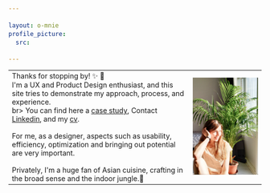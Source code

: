 ```yaml
---

layout: o-mnie
profile_picture:
  src: 

---
```



|                                                              |                                                              |
| ------------------------------------------------------------ | ------------------------------------------------------------ |
| Thanks for stopping by! :sparkles: :wave: <br>I'm a UX and Product Design enthusiast, and this site tries to demonstrate my approach, process, and experience.<br>br> You can find here a <a href="https://anita-kasperek.github.io/portfolio">case study</a>, Contact [Linkedin](https://www.linkedin.com/in/anita-kasperek/), and my <a href="https://drive.google.com/drive/folders/1xgnFojJ_J6wicAkPbaV662YhJ7KLHCxb?usp=sharing">cv</a>.<br><br>For me, as a designer, aspects such as usability, efficiency, optimization and bringing out potential are very important.<br><br>Privately, I'm a huge fan of Asian cuisine, crafting in the broad sense and the indoor jungle.🌿 | <img  src="https://raw.githubusercontent.com/anita-kasperek/anita-kasperek.github.io/main/assets/img/profile%20pic.jpg" style="zoom:50%;" /> |







